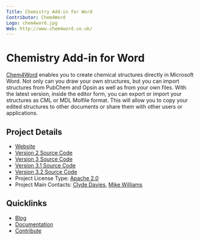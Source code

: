 ```yaml
---
Title: Chemistry Add-in for Word
Contributor: Chem4Word
Logo: chem4word.jpg
Web: http://www.chem4word.co.uk/
---
```

# Chemistry Add-in for Word

[Chem4Word](https://www.chem4word.co.uk/) enables you to create chemical structures directly in 
Microsoft Word.  Not only can you draw your own structures, but you can import structures from 
PubChem and Opsin as well as from your own files.  With the latest version, inside the editor 
form, you can export or import your structures as CML or MDL Molfile format. 
This will allow you to copy your edited structures to other documents or share them with 
other users or applications.

## Project Details

* [Website](https://www.chem4word.co.uk/)
* [Version 2 Source Code](https://github.com/Chem4Word/Version2)
* [Version 3 Source Code](https://github.com/Chem4Word/Version3)
* [Version 3.1 Source Code](https://github.com/Chem4Word/Version3-1)
* [Version 3.2 Source Code](https://github.com/Chem4Word/Version3-2)
* Project License Type: [Apache 2.0](https://github.com/Chem4Word/Version3-1/blob/master/LICENSE.md)
* Project Main Contacts: [Clyde Davies](https://github.com/deadlyvices), [Mike Williams](https://github.com/MikeWilliams-UK) 

## Quicklinks

* [Blog](https://www.chem4word.co.uk/category/news/)
* [Documentation](https://www.chem4word.co.uk/)
* [Contribute](https://github.com/Chem4Word/Version3)
